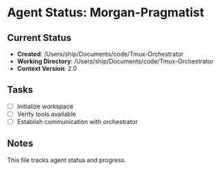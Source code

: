# Agent Status: Morgan-Pragmatist

## Current Status
- **Created**: /Users/ship/Documents/code/Tmux-Orchestrator
- **Working Directory**: /Users/ship/Documents/code/Tmux-Orchestrator
- **Context Version**: 2.0

## Tasks
- [ ] Initialize workspace
- [ ] Verify tools available
- [ ] Establish communication with orchestrator

## Notes
This file tracks agent status and progress.
